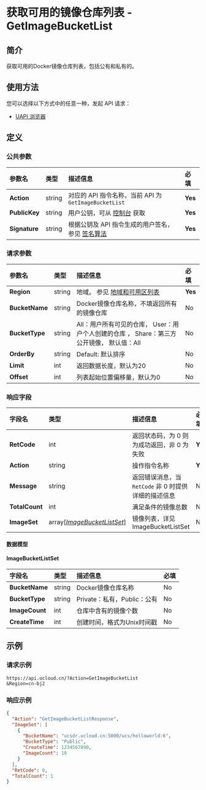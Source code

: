 # 获取可用的镜像仓库列表 - GetImageBucketList

## 简介

获取可用的Docker镜像仓库列表，包括公有和私有的。






## 使用方法

您可以选择以下方式中的任意一种，发起 API 请求：
- [UAPI 浏览器](https://console.ucloud.cn/uapi/detail?id=GetImageBucketList)


## 定义

### 公共参数

| 参数名 | 类型 | 描述信息 | 必填 |
|:---|:---|:---|:---|
| **Action**     | string  | 对应的 API 指令名称，当前 API 为 `GetImageBucketList`                        | **Yes** |
| **PublicKey**  | string  | 用户公钥，可从 [控制台](https://console.ucloud.cn/uapi/apikey) 获取                                             | **Yes** |
| **Signature**  | string  | 根据公钥及 API 指令生成的用户签名，参见 [签名算法](api/summary/signature.md)  | **Yes** |

### 请求参数

| 参数名 | 类型 | 描述信息 | 必填 |
|:---|:---|:---|:---|
| **Region** | string | 地域。 参见 [地域和可用区列表](api/summary/regionlist) |**Yes**|
| **BucketName** | string | Docker镜像仓库名称，不填返回所有的镜像仓库 |No|
| **BucketType** | string | All：用户所有可见的仓库， User：用户个人创建的仓库 ， Share：第三方公开镜像， 默认值：All |No|
| **OrderBy** | string | Default: 默认排序 |No|
| **Limit** | int | 返回数据长度，默认为20 |No|
| **Offset** | int | 列表起始位置偏移量，默认为0 |No|

### 响应字段

| 字段名 | 类型 | 描述信息 | 必填 |
|:---|:---|:---|:---|
| **RetCode** | int | 返回状态码，为 0 则为成功返回，非 0 为失败 |**Yes**|
| **Action** | string | 操作指令名称 |**Yes**|
| **Message** | string | 返回错误消息，当 `RetCode` 非 0 时提供详细的描述信息 |No|
| **TotalCount** | int | 满足条件的镜像总数 |No|
| **ImageSet** | array[[*ImageBucketListSet*](#ImageBucketListSet)] | 镜像列表，详见 ImageBucketListSet |No|

#### 数据模型


#### ImageBucketListSet

| 字段名 | 类型 | 描述信息 | 必填 |
|:---|:---|:---|:---|
| **BucketName** | string | Docker镜像仓库名称 |No|
| **BucketType** | string | Private：私有，Public：公有 |No|
| **ImageCount** | int | 仓库中含有的镜像个数 |No|
| **CreateTime** | int | 创建时间，格式为Unix时间戳 |No|

## 示例

### 请求示例
    
```
https://api.ucloud.cn/?Action=GetImageBucketList
&Region=cn-bj2
```

### 响应示例
    
```json
{
  "Action": "GetImageBucketListResponse",
  "ImageSet": [
    {
      "BucketName": "ucsdr.ucloud.cn:5000/ucs/helloworld:6",
      "BucketType": "Public",
      "CreateTime": 1234567890,
      "ImageCount": 10
    }
  ],
  "RetCode": 0,
  "TotalCount": 1
}
```





